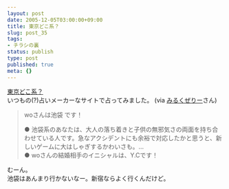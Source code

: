 ```yaml
---
layout: post
date: 2005-12-05T03:00:00+09:00
title: 東京どこ系？
slug: post_35
tags:
- チラシの裏
status: publish
type: post
published: true
meta: {}
---
```

<a title="東京どこ系？" href="http://u-maker.com/170276.html">東京どこ系？</a>  <br />いつもの(?)占いメーカーなサイトで占ってみました。 (via <a title="みるくぜりー | 東京どこ系？占い。" href="http://kayano.jugem.cc/?eid=229">みるくぜりー</a>さん)  <blockquote> <p>woさんは池袋 です！ </p><p>●    池袋系のあなたは、大人の落ち着きと子供の無邪気さの両面を持ち合わせている人です。急なアクシデントにも余裕で対応したかと思うと、新しいゲームに大はしゃぎするかわいさも。&hellip;<br />●    woさんの結婚相手のイニシャルは、Y.Cです！</p> </blockquote>  むーん。<br />池袋はあんまり行かないなー。新宿ならよく行くんだけど。

